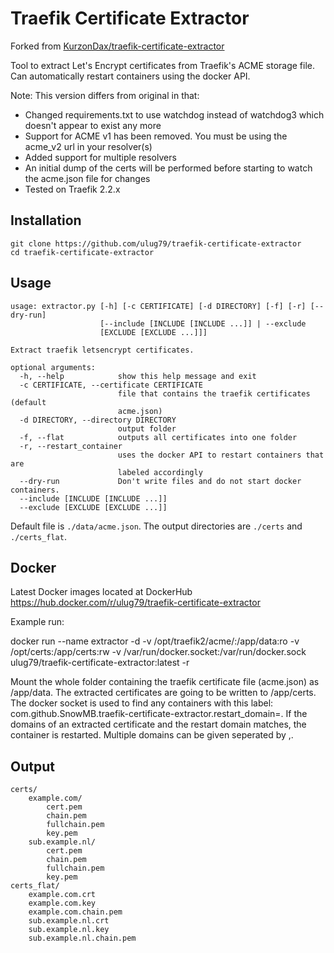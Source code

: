 # Traefik Certificate Extractor

Forked from [KurzonDax/traefik-certificate-extractor](https://github.com/KurzonDax/traefik-certificate-extractor)

Tool to extract Let's Encrypt certificates from Traefik's ACME storage file. Can automatically restart containers using the docker API.

Note: This version differs from original in that:
* Changed requirements.txt to use watchdog instead of watchdog3 which doesn't appear to exist any more
* Support for ACME v1 has been removed.  You must be using the acme_v2 url in your resolver(s)
* Added support for multiple resolvers
* An initial dump of the certs will be performed before starting to watch the acme.json file for changes
* Tested on Traefik 2.2.x

## Installation
```shell
git clone https://github.com/ulug79/traefik-certificate-extractor
cd traefik-certificate-extractor
```

## Usage
```shell
usage: extractor.py [-h] [-c CERTIFICATE] [-d DIRECTORY] [-f] [-r] [--dry-run]
                    [--include [INCLUDE [INCLUDE ...]] | --exclude
                    [EXCLUDE [EXCLUDE ...]]]

Extract traefik letsencrypt certificates.

optional arguments:
  -h, --help            show this help message and exit
  -c CERTIFICATE, --certificate CERTIFICATE
                        file that contains the traefik certificates (default
                        acme.json)
  -d DIRECTORY, --directory DIRECTORY
                        output folder
  -f, --flat            outputs all certificates into one folder
  -r, --restart_container
                        uses the docker API to restart containers that are
                        labeled accordingly
  --dry-run             Don't write files and do not start docker containers.
  --include [INCLUDE [INCLUDE ...]]
  --exclude [EXCLUDE [EXCLUDE ...]]
```
Default file is `./data/acme.json`. The output directories are `./certs` and `./certs_flat`.

## Docker

Latest Docker images located at DockerHub https://hub.docker.com/r/ulug79/traefik-certificate-extractor

Example run:

docker run --name extractor -d -v /opt/traefik2/acme/:/app/data:ro -v /opt/certs:/app/certs:rw -v /var/run/docker.socket:/var/run/docker.sock ulug79/traefik-certificate-extractor:latest -r
  
Mount the whole folder containing the traefik certificate file (acme.json) as /app/data. The extracted certificates are going to be written to /app/certs. The docker socket is used to find any containers with this label: com.github.SnowMB.traefik-certificate-extractor.restart_domain=<DOMAIN>. If the domains of an extracted certificate and the restart domain matches, the container is restarted. Multiple domains can be given seperated by ,.

## Output
```
certs/
    example.com/
        cert.pem
        chain.pem
        fullchain.pem
        key.pem
    sub.example.nl/
        cert.pem
        chain.pem
        fullchain.pem
        key.pem
certs_flat/
    example.com.crt
    example.com.key
    example.com.chain.pem
    sub.example.nl.crt
    sub.example.nl.key
    sub.example.nl.chain.pem
```
